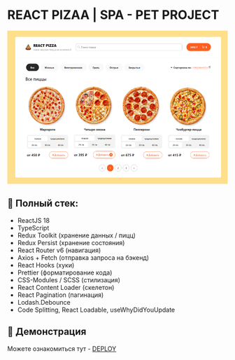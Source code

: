 # REACT PIZAA | SPA - PET PROJECT

<p align="center">
  <img src="src/assets/img/preview.png" alt="site preview" width="700" height="350">
</p>

## 📝 Полный стек:
- ReactJS 18
- TypeScript
- Redux Toolkit (хранение данных / пицц)
- Redux Persist (хранение состояния)
- React Router v6 (навигация)
- Axios + Fetch (отправка запроса на бэкенд)
- React Hooks (хуки)
- Prettier (форматирование кода)
- CSS-Modules / SCSS (стилизация)
- React Content Loader (скелетон)
- React Pagination (пагинация)
- Lodash.Debounce
- Code Splitting, React Loadable, useWhyDidYouUpdate

## 👀 Демонстрация
Можете ознакомиться тут - [DEPLOY](https://react-pizza-deploy.netlify.app/)
